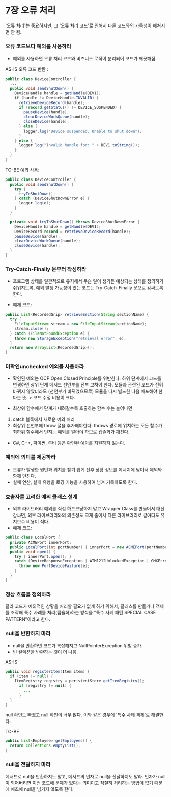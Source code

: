 # 7장 오류 처리
'오류 처리'는 중요하지만, 그 '오류 처리 코드'로 인해서 다른 코드와의 가독성이 해쳐지면 안 됨.

### 오류 코드보다 예외를 사용하라
- 예외를 사용하면 오류 처리 코드와 비즈니스 로직이 분리되어 코드가 깨끗해짐.

AS-IS 오류 코드 반환 :
```java
public class DeviceController {
  ...
  public void sendShutDown() {
    DeviceHandle handle = getHandle(DEV1);
    if (handle != DeviceHandle.INVALID) {
      retrieveDeviceRecord(handle);
      if (record.getStatus() != DEVICE_SUSPENDED) {
        pauseDevice(handle);
        clearDeviceWorkQueue(handle);
        closeDevice(handle);
      } else {
        logger.log("Device suspended. Unable to shut down");
      }
    } else {
      logger.log("Invalid handle for: " + DEV1.toString());
    }
  }
}
```

TO-BE 예외 사용:

```java
public class DeviceController {
  public void sendShutDown() {
    try {
      tryToShutDown();
    } catch (DeviceShutDownError e) {
      logger.log(e);
    }
  }

  private void tryToShutDown() throws DeviceShutDownError {
    DeviceHandle handle = getHandle(DEV1);
    DeviceRecord record = retrieveDeviceRecord(handle);
    pauseDevice(handle);
    clearDeviceWorkQueue(handle);
    closeDevice(handle);
  }
}
```

### Try-Catch-Finally 문부터 작성하라
- 프로그램 상태를 일관적으로 유지해서 무슨 일이 생기든 예상되는 상태를 정의하기 쉬워지도록,
예외 발생 가능성이 있는 코드는 Try-Catch-Finally 문으로 감싸도록 한다.

- 예제 코드:

```java
public List<RecordedGrip> retrieveSection(String sectionName) {
  try {
    FileInputStream stream = new FileInputStream(sectionName);
    stream.close();
  } catch (FileNotFoundException e) {
    throw new StorageException("retrieval error", e);
  }
  return new ArrayList<RecordedGrip>();
}
```

### 미확인unchecked 예외를 사용하라
- 확인된 예외는 OCP Open Closed Principle를 위반한다. 하위 단계에서 코드를 변경하면 상위 단계 메서드 선언부를 전부 고쳐야 한다. 모듈과 관련된 코드가 전혀 바뀌지 않았더라도 (선언부가 바뀌었으므로) 모듈을 다시 빌드한 다음 배포해야 한다는 뜻. > 코드 수정 비용이 크다.

- 최상위 함수에서 단계가 내려갈수록 호출하는 함수 수는 늘어나면
1. catch 블록에서 새로운 예외 처리
2. 최상위 선언부에 throw 절을 추가해야한다.
throws 경로에 위치하는 모든 함수가 최하위 함수에서 던지는 예외를 알아야 하므로 캡슐화가 깨진다.

- C#, C++, 파이썬, 루비 등은 확인된 예외를 지원하지 않는다.

### 예외에 의미를 제공하라
- 오류가 발생한 원인과 위치를 찾기 쉽게 전후 상황 정보를 메시지에 담아서 예외와 함께 던진다.
- 실패 연산, 실패 유형을 로깅 기능을 사용하여 넘겨 기록하도록 한다.

### 호출자를 고려한 예외 클래스 설계
- 외부 라이브러리 예외를 직접 하드코딩하지 말고 Wrapper Class를 만들어서 대신 감싸면,
외부 라이브러리와의 의존성도 크게 줄어서 다른 라이브러리로 갈아타도 유지보수 비용이 적다.
- 예제 코드:

```java
public class LocalPort {
  private ACMEPort innerPort;
  public LocalPort(int portNumber) { innerPort = new ACMEPort(portNumber); }
  public void open() {
    try { innerPort.open(); }
    catch (DeviceResponseException | ATM1212UnlockedException | GMXError e) {
      throw new PortDeviceFailure(e);
    }
  }
}
```

### 정상 흐름을 정의하라
클라 코드가 예외적인 상황을 처리할 필요가 없게 하기 위해서,
클래스를 만들거나 객체를 조작해 특수 사례를 처리(캡슐화)하는 방식을 "특수 사례 패턴 SPECIAL CASE PATTERN"이라고 한다. 

### null을 반환하지 마라
- null을 반환하면 코드가 복잡해지고 NullPointerException 위험 증가.
- 빈 컬렉션을 반환하는 것이 더 나음.

AS-IS
```java
public void registerItem(Item item) { 
  if (item != null) { 
    ItemRegistry registry = peristentStore.getItemRegistry();
      if (registry != null) {
        ...
      }
  }
}
```
null 확인도 빠졌고 null 확인이 너무 많다. 이와 같은 경우에 '특수 사례 객체'로 해결한다.


TO-BE
```java
public List<Employee> getEmployees() {
  return Collections.emptyList();
}
```

### null을 전달하지 마라
메서드로 null을 반환하지도 말고, 
메서드의 인자로 null을 전달하지도 말라.
인자가 null이 되어버리면 이전 코드에 문제가 있다는 의미이고
적절히 처리하는 방법이 없기 때문에 애초에 null을 넘기지 않도록 한다.
